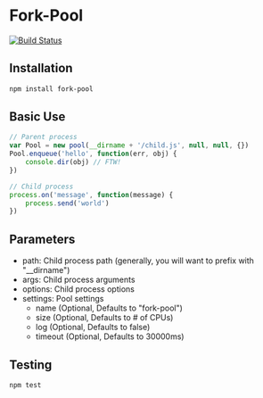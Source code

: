 # Fork-Pool

[![Build Status](https://secure.travis-ci.org/thisandagain/fork-pool.png?branch=master)](http://travis-ci.org/thisandagain/fork-pool)

## Installation

```bash
npm install fork-pool
```

## Basic Use

```javascript
// Parent process
var Pool = new pool(__dirname + '/child.js', null, null, {})
Pool.enqueue('hello', function(err, obj) {
    console.dir(obj) // FTW!
})
```

```javascript
// Child process
process.on('message', function(message) {
    process.send('world')
})
```

## Parameters

-   path: Child process path (generally, you will want to prefix with "\_\_dirname")
-   args: Child process arguments
-   options: Child process options
-   settings: Pool settings
    -   name (Optional, Defaults to "fork-pool")
    -   size (Optional, Defaults to # of CPUs)
    -   log (Optional, Defaults to false)
    -   timeout (Optional, Defaults to 30000ms)

## Testing

```bash
npm test
```
